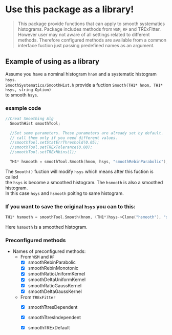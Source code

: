 # Use this package as a library!  
> This package provide functions that can apply to smooth systematics histograms.
> Package includes methods from `WSM`, `RF` and TRExFitter. However user may not aware of
> all settings related to different methods. Therefore configured methods are available 
> from a common interface fuction just passing predefined names as an argument.

## Example of using  as a library  
Assume you have a nominal histogram `hnom` and a systematic histogram `hsys`.    
`SmoothSystematics/SmoothHist.h` provide a fuction `Smooth(TH1* hnom, TH1* hsys, string Option)`    
to smooth `hsys`.  

### example code  
```c++
//Creat Smoothing Alg
  SmoothHist smoothTool; 
  
  //Set some parameters. These parameters are already set by default.
  // call them only if you need different values.
  //smoothTool.setStatErrThreshold(0.05);
  //smoothTool.setTRExTolerance(0.08); 
  //smoothTool.setTRExNbins(1);
  
  TH1* hsmooth = smoothTool.Smooth(hnom, hsys, "smoothRebinParabolic");

```

The `Smooth()` fuction will modify `hsys` which means after this fuction is called  
the `hsys` is become a smoothed histogram. The `hsmooth` is also a smoothed histogram.  
In this case `hsys` and `hsmooth` poiting to same histogram.

### If you want to save the original `hsys` you can to this:
```c++
TH1* hsmooth = smoothTool.Smooth(hnom, (TH1*)hsys->Clone("hsmooth"), "smoothRebinParabolic");
```  
Here `hsmooth` is a smoothed histogram.

### Preconfigured methods

- Names of preconfigured methods: 
    - From `WSM` and `RF`
        - [x] smoothRebinParabolic 
        - [x] smoothRebinMonotonic
        - [x] smoothRatioUniformKernel  
        - [x] smoothDeltaUniformKernel
        - [x] smoothRatioGaussKernel
        - [x] smoothDeltaGaussKernel
    - From `TRExFitter`
        - [x] smoothTtresDependent  
        - [x] smoothTtresIndependent
        - [x] smoothTRExDefault 

